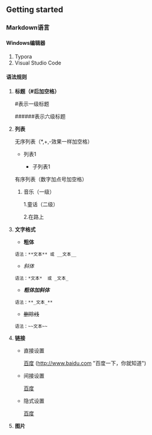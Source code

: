 ## Getting started

### Markdown语言

#### Windows编辑器

1. Typora
2. Visual Studio Code

#### 语法规则

1. **标题（#后加空格）**

   #表示一级标题

   ######表示六级标题

2. **列表**

   无序列表（*,+,-效果一样加空格）

   * 列表1
   
     * 子列表1

   有序列表（数字加点号加空格）

   1. 音乐（一级）

      1.童话（二级）

      2.在路上

2. **文字格式**

   * **粗体**

   ```
   语法：**文本** 或 __文本__
   ```

   + *斜体*

   ```
   语法：*文本*  或 _文本_
   ```

   + **_粗体加斜体_**

   ```
   语法：**_文本_**
   ```

   + ~~删除线~~

   ```
   语法：~~文本~~
   ```

3. **链接**

   - 直接设置
   
     [百度] (http://www.baidu.com "百度一下，你就知道")


   - 间接设置

     [百度][1]
     
     [1]:http://www/baidu.com "百度一下，你就知道"


   - 隐式设置

     [百度][]
     
     [百度]:http://www.baidu.com "百度一下，你就知道"

4. **图片**


   

